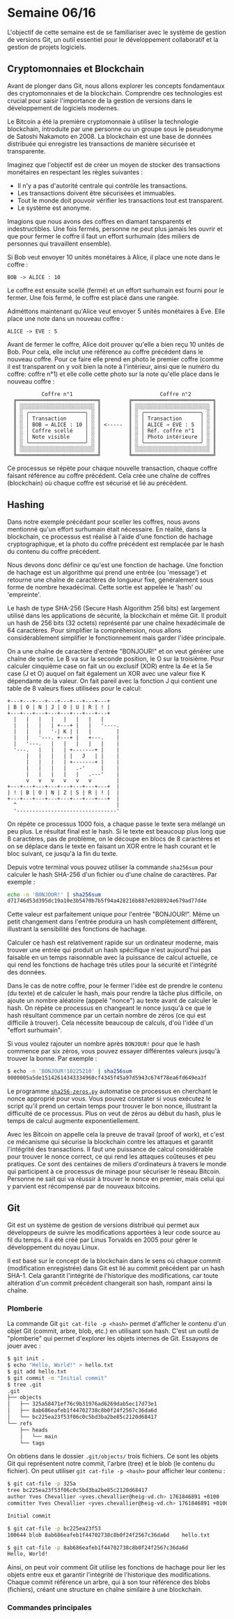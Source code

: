 # Semaine 06/16

L'objectif de cette semaine est de se familiariser avec le système de gestion de versions Git, un outil essentiel pour le développement collaboratif et la gestion de projets logiciels.

## Cryptomonnaies et Blockchain

Avant de plonger dans Git, nous allons explorer les concepts fondamentaux des cryptomonnaies et de la blockchain. Comprendre ces technologies est crucial pour saisir l'importance de la gestion de versions dans le développement de logiciels modernes.

Le Bitcoin a été la première cryptomonnaie à utiliser la technologie blockchain, introduite par une personne ou un groupe sous le pseudonyme de Satoshi Nakamoto en 2008. La blockchain est une base de données distribuée qui enregistre les transactions de manière sécurisée et transparente.

Imaginez que l'objectif est de créer un moyen de stocker des transactions monétaires en respectant les règles suivantes :

- Il n'y a pas d'autorité centrale qui contrôle les transactions.
- Les transactions doivent être sécurisées et immuables.
- Tout le monde doit pouvoir vérifier les transactions tout est transparent.
- Le système est anonyme.

Imagions que nous avons des coffres en diamant tansparents et indestructibles. Une fois fermés, personne ne peut plus jamais les ouvrir et que pour fermer le coffre il faut un effort surhumain (des miliers de personnes qui travaillent ensemble).

Si Bob veut envoyer 10 unités monétaires à Alice, il place une note dans le coffre :

```text
BOB -> ALICE : 10
```

Le coffre est ensuite scellé (fermé) et un effort surhumain est fourni pour le fermer. Une fois fermé, le coffre est placé dans une rangée.

Adméttons maintenant qu'Alice veut envoyer 5 unités monétaires à Eve. Elle place une note dans un nouveau coffre :

```text
ALICE -> EVE : 5
```

Avant de fermer le coffre, Alice doit prouver qu'elle a bien reçu 10 unités de Bob. Pour cela, elle inclut une référence au coffre précédent dans le nouveau coffre. Pour ce faire elle prend en photo le premier coffre (comme il est transparent on y voit bien la note à l'intérieur, ainsi que le numéro du coffre: coffre n°1) et elle colle cette photo sur la note qu'elle place dans le nouveau coffre :

```text
           Coffre n°1                            Coffre n°2
  ╔══════════════════════════╗         ╔══════════════════════════╗
  ║ ░░░░░░░░░░░░░░░░░░░░░░░░ ║         ║ ░░░░░░░░░░░░░░░░░░░░░░░░ ║
  ║ ░ ╭──────────────────╮ ░ ║         ║ ░ ╭──────────────────╮ ░ ║
  ║ ░ │ Transaction      │ ░ ║         ║ ░ │ Transaction      │ ░ ║
  ║ ░ │ BOB → ALICE : 10 │ ░ ║ <-----  ║ ░ │ ALICE → EVE : 5  │ ░ ║
  ║ ░ │ Coffre scellé    │ ░ ║         ║ ░ │ Réf. coffre n°1  │ ░ ║
  ║ ░ │ Note visible     │ ░ ║         ║ ░ │ Photo intérieure │ ░ ║
  ║ ░ ╰──────────────────╯ ░ ║         ║ ░ ╰──────────────────╯ ░ ║
  ║ ░░░░░░░░░░░░░░░░░░░░░░░░ ║         ║ ░░░░░░░░░░░░░░░░░░░░░░░░ ║
  ╚══════════════════════════╝         ╚══════════════════════════╝
```

Ce processus se répète pour chaque nouvelle transaction, chaque coffre faisant référence au coffre précédent. Cela crée une chaîne de coffres (blockchain) où chaque coffre est sécurisé et lié au précédent.

## Hashing

Dans notre exemple précédant pour sceller les coffres, nous avons mentionné qu'un effort surhumain était nécessaire. En réalité, dans la blockchain, ce processus est réalisé à l'aide d'une fonction de hachage cryptographique, et la photo du coffre précédent est remplacée par le hash du contenu du coffre précédent.

Nous devons donc définir ce qu'est une fonction de hachage. Une fonction de hachage est un algorithme qui prend une entrée (ou 'message') et retourne une chaîne de caractères de longueur fixe, généralement sous forme de nombre hexadécimal. Cette sortie est appelée le 'hash' ou 'empreinte'.

Le hash de type SHA-256 (Secure Hash Algorithm 256 bits) est largement utilisé dans les applications de sécurité, la blockchain et même Git. Il produit un hash de 256 bits (32 octets) représenté par une chaîne hexadécimale de 64 caractères. Pour simplifier la compréhension, nous allons considérablement simplifier le fonctionnement mais garder l'idée principale.

On a une chaîne de caractère d'entrée "BONJOUR!" et on veut générer une chaîne de sortie. Le B va sur la seconde position, le O sur la troisième. Pour calculer cinquième case on fait un ou exclusif (XOR) entre la 4e et la 5e case (J et O) auquel on fait également un XOR avec une valeur fixe K dépendante de la valeur. On fait pareil avec la fonction J qui contient une table de 8 valeurs fixes utilisées pour le calcul:

```text
+---+---+---+---+---+---+---+---+
| B | O | N | J | O | U | R | ! |
+---+---+---+---+---+---+---+---+
  |   |   |   |   |   |   |   |
  |   |   |   | +---+ |   |   '----.
  |   |   |   '-| K | |   |        |
  |   |   '---. +---+ |   +---.    |
  |   '---.   |   |   |   |   |    |
  '---.   |   |   | +-------+ |    |
      |   |   |   | |   J   | |    |
      |   |   |   | +-------+ |    |
      |   |   |   |   .-'     |    |
      |   |   |   |   |   .---'    |
      v   v   v   v   v   v        |
+---+---+---+---+---+---+---+---+  |
| ! | B | O | N | Z | S | R | ! |  |
+---+---+---+---+---+---+---+---+  |
  ^                                |
  '--------------------------------'
```

On répète ce processus 1000 fois, a chaque passe le texte sera mélangé un peu plus. Le résultat final est le hash. Si le texte est beaucoup plus long que 8 caractères, pas de problème, on le découpe en blocs de 8 caractères et on se déplace dans le texte en faisant un XOR entre le hash courant et le bloc suivant, ce jusqu'à la fin du texte.

Depuis votre terminal vous pouvez utiliser la commande `sha256sum` pour calculer le hash SHA-256 d'un fichier ou d'une chaîne de caractères. Par exemple :

```bash
echo -n 'BONJOUR!' | sha256sum
d71746d53d395dc19a10e3b5470b7b5f94a428216b887e9288924e679ad77d4e
```

Cette valeur est parfaitement unique pour l'entrée "BONJOUR!". Même un petit changement dans l'entrée produira un hash complètement différent, illustrant la sensibilité des fonctions de hachage.

Calculer ce hash est relativement rapide sur un ordinateur moderne, mais trouver une entrée qui produit un hash spécifique n'est aujourd'hui pas faisable en un temps raisonnable avec la puissance de calcul actuelle, ce qui rend les fonctions de hachage très utiles pour la sécurité et l'intégrité des données.

Dans le cas de notre coffre, pour le fermer l'idée est de prendre le contenu (du texte) et de calculer le hash, mais pour rendre la tâche plus difficile, on ajoute un nombre aléatoire (appelé "nonce") au texte avant de calculer le hash. On répète ce processus en changeant le nonce jusqu'à ce que le hash résultant commence par un certain nombre de zéros (ce qui est difficile à trouver). Cela nécessite beaucoup de calculs, d'où l'idée d'un "effort surhumain".

Si vous voulez rajouter un nombre après `BONJOUR!` pour que le hash commence par six zéros, vous pouvez essayer différentes valeurs jusqu'à trouver la bonne. Par exemple :

```bash
$ echo -n 'BONJOUR!10225210' | sha256sum
0000005a5de15142614343334960cf4345f45a97d5943c674f78ea6fd649ea3f
```

Le programme [`sha256-zeros.py`](sha256-zeros.py) automatise ce processus en cherchant le nonce approprié pour vous. Vous pouvez constater si vous exécutez le script qu'il prend un certain temps pour trouver le bon nonce, illustrant la difficulté de ce processus. Plus on veut de zéros au début du hash, plus le temps de calcul augmente exponentiellement.

Avec les Bitcoin on appelle cela la preuve de travail (proof of work), et c'est ce mécanisme qui sécurise la blockchain contre les attaques et garantit l'intégrité des transactions. Il faut une puissance de calcul considérable pour trouver le nonce correct, ce qui rend les attaques coûteuses et peu pratiques. Ce sont des centaines de miliers d'ordinateurs à travers le monde qui participent à ce processus de minage pour sécuriser le réseau Bitcoin. Personne ne sait qui va réussir à trouver le nonce en premier, mais celui qui y parvient est récompensé par de nouveaux bitcoins.

## Git

Git est un système de gestion de versions distribué qui permet aux développeurs de suivre les modifications apportées à leur code source au fil du temps. Il a été créé par Linus Torvalds en 2005 pour gérer le développement du noyau Linux.

Il est basé sur le concept de la blockchain dans le sens où chaque commit (modification enregistrée) dans Git est lié au commit précédent par un hash SHA-1. Cela garantit l'intégrité de l'historique des modifications, car toute altération d'un commit précédent changerait son hash, rompant ainsi la chaîne.

### Plomberie

La commande Git `git cat-file -p <hash>` permet d'afficher le contenu d'un objet Git (commit, arbre, blob, etc.) en utilisant son hash. C'est un outil de "plomberie" qui permet d'explorer les objets internes de Git. Essayons de jouer avec :

```bash
$ git init .
$ echo "Hello, World!" > hello.txt
$ git add hello.txt
$ git commit -m "Initial commit"
$ tree .git
.git
├── objects
│   ├── 325a58471ef76c9b31976ad6269dab5ec17d73e1
│   ├── 8ab686eafeb1f44702738c8b0f24f2567c36da6d
│   └── bc225ea23f53f06c0c5bd3ba2be85c2120d68417
└── refs
    ├── heads
    │   └── main
    └── tags
```

On obtiens dans le dossier `.git/objects/` trois fichiers. Ce sont les objets Git qui représentent notre commit, l'arbre (tree) et le blob (le contenu du fichier). On peut utiliser `git cat-file -p <hash>` pour afficher leur contenu :

```bash
$ git cat-file -p 325a
tree bc225ea23f53f06c0c5bd3ba2be85c2120d68417
author Yves Chevallier <yves.chevallier@heig-vd.ch> 1761846891 +0100
committer Yves Chevallier <yves.chevallier@heig-vd.ch> 1761846891 +0100

Initial commit

$ git cat-file -p bc225ea23f53
100644 blob 8ab686eafeb1f44702738c8b0f24f2567c36da6d    hello.txt

$ git cat-file -p 8ab686eafeb1f44702738c8b0f24f2567c36da6d
Hello, World!
```

Ainsi, on peut voir comment Git utilise les fonctions de hachage pour lier les objets entre eux et garantir l'intégrité de l'historique des modifications. Chaque commit référence un arbre, qui à son tour référence des blobs (fichiers), créant une structure en chaîne similaire à une blockchain.

### Commandes principales

